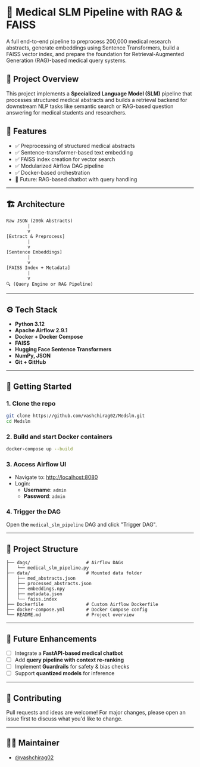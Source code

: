 
# 🧠 Medical SLM Pipeline with RAG & FAISS

A full end-to-end pipeline to preprocess 200,000 medical research abstracts, generate embeddings using Sentence Transformers, build a FAISS vector index, and prepare the foundation for Retrieval-Augmented Generation (RAG)-based medical query systems.

## 📌 Project Overview

This project implements a **Specialized Language Model (SLM)** pipeline that processes structured medical abstracts and builds a retrieval backend for downstream NLP tasks like semantic search or RAG-based question answering for medical students and researchers.

## 📂 Features

- ✅ Preprocessing of structured medical abstracts
- ✅ Sentence-transformer-based text embedding
- ✅ FAISS index creation for vector search
- ✅ Modularized Airflow DAG pipeline
- ✅ Docker-based orchestration
- 🚧 Future: RAG-based chatbot with query handling

---

## 🏗️ Architecture

```
Raw JSON (200k Abstracts)
        |
        v
[Extract & Preprocess]
        |
        v
[Sentence Embeddings]
        |
        v
[FAISS Index + Metadata]
        |
        v
🔍 (Query Engine or RAG Pipeline)
```

---

## ⚙️ Tech Stack

- **Python 3.12**
- **Apache Airflow 2.9.1**
- **Docker + Docker Compose**
- **FAISS**
- **Hugging Face Sentence Transformers**
- **NumPy, JSON**
- **Git + GitHub**

---

## 🚀 Getting Started

### 1. Clone the repo

```bash
git clone https://github.com/vashchirag02/Medslm.git
cd Medslm
```

### 2. Build and start Docker containers

```bash
docker-compose up --build
```

### 3. Access Airflow UI

- Navigate to: [http://localhost:8080](http://localhost:8080)
- Login:
  - **Username**: `admin`
  - **Password**: `admin`

### 4. Trigger the DAG

Open the `medical_slm_pipeline` DAG and click "Trigger DAG".

---

## 📁 Project Structure

```
├── dags/                     # Airflow DAGs
│   └── medical_slm_pipeline.py
├── data/                     # Mounted data folder
│   ├── med_abstracts.json
│   ├── processed_abstracts.json
│   ├── embeddings.npy
│   ├── metadata.json
│   └── faiss.index
├── Dockerfile                # Custom Airflow Dockerfile
├── docker-compose.yml        # Docker Compose config
└── README.md                 # Project overview
```

---

## 🔮 Future Enhancements

- [ ] Integrate a **FastAPI-based medical chatbot**
- [ ] Add **query pipeline with context re-ranking**
- [ ] Implement **Guardrails** for safety & bias checks
- [ ] Support **quantized models** for inference

---

## 🤝 Contributing

Pull requests and ideas are welcome! For major changes, please open an issue first to discuss what you'd like to change.

---


## 🙋‍♂️ Maintainer

- [@vashchirag02](https://github.com/vashchirag02)
